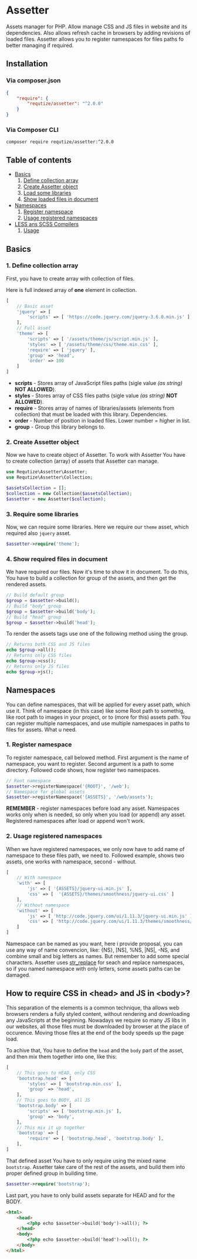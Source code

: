 # Assetter
Assets manager for PHP. Allow manage CSS and JS files in website and its dependencies. Also allows refresh cache in browsers by adding revisions of loaded files. Assetter allows you to register namespaces for files paths fo better managing if required.

## Installation

### Via composer.json

```json
{
    "require": {
        "requtize/assetter": "^2.0.0"
    }
}
```

### Via Composer CLI

```cli
composer require requtize/assetter:^2.0.0
```

## Table of contents
* [Basics](#basics)
    1. [Define collection array](#1-define-collection-array)
    2. [Create Assetter object](#2-create-assetter-object)
    3. [Load some libraries](#3-load-some-libraries)
    4. [Show loaded files in document](#4-show-loaded-files-in-document)
* [Namespaces](#namespaces)
    1. [Register namespace](#1-register-namespace)
    2. [Usage registered namespaces](#2-usage-registered-namespaces)
* [LESS ans SCSS Compilers](#less-and-scss-compilers)
    1. [Usage](#1-usage)

## Basics

### 1. Define collection array
First, you have to create array with collection of files.

Here is full indexed array of **one** element in collection.
```php
[
    // Basic asset
    'jquery' => [
        'scripts' => [ 'https://code.jquery.com/jquery-3.6.0.min.js' ],
    ],
    // Full asset
    'theme' => [
        'scripts' => [ '/assets/theme/js/script.min.js' ],
        'styles' => [ '/assets/theme/css/theme.min.css' ],
        'require' => [ 'jquery' ],
        'group' => 'head',
        'order' => 100
    ]
]
```

* **scripts** - Stores array of JavaScript files paths (sigle value *(as string)* **NOT ALLOWED**).
* **styles** - Stores array of CSS files paths (sigle value *(as string)* **NOT ALLOWED**).
* **require** - Stores array of names of libraries/assets (elements from collection) that must be loaded with this library. Dependencies.
* **order** - Number of position in loaded files. Lower number = higher in list.
* **group** - Group this library belongs to.

### 2. Create Assetter object
Now we have to create object of Assetter. To work with Assetter You have to create collection (array) of assets that Assetter can manage.
```php
use Requtize\Assetter\Assetter;
use Requtize\Assetter\Collection;

$assetsCollection = [];
$collection = new Collection($assetsCollection);
$assetter = new Assetter($collection);
```

### 3. Require some libraries
Now, we can require some libraries. Here we require our `theme` asset, which required also `jquery` asset. 
```php
$assetter->require('theme');
```

### 4. Show required files in document
We have required our files. Now it's time to show it in document. To do this, You have to build a collection for group of
the assets, and then get the rendered assets.

```php
// Build default group
$group = $assetter->build();
// Build "body" group
$group = $assetter->build('body');
// Build "head" group
$group = $assetter->build('head');
```

To render the assets tags use one of the following method using the group.

```php
// Returns both CSS and JS files
echo $group->all();
// Returns only CSS files
echo $group->css();
// Returns only JS files
echo $group->js();
```

## Namespaces

You can define namespaces, that will be applied for every asset path, which use it. Think of namespace (in this case) like some Root path to somethig, like root path to images in your project, or to (more for this) assets path. You can register multiple namespaces, and use multiple namespaces in paths to files for assets. What u need.

### 1. Register namespace
To register namespace, call belowed method. First argument is the name of namespace, you want to register. Second argument is a path to some directory. Followed code shows, how register two namespaces.
```php
// Root namespace
$assetter->registerNamespace('{ROOT}', '/web');
// Namespace for global assets
$assetter->registerNamespace('{ASSETS}', '/web/assets');
```
**REMEMBER** - register namespaces before load any asset. Namespaces works only when is needed, so only when you load (or append) any asset. Registered namespaces after load or append won't work.

### 2. Usage registered namespaces
When we have registered namespaces, we only now have to add name of namespace to these files path, we need to. Followed example, shows two assets, one works with namespace, second - without.
```php
[
    // With namespace
    'with' => [
        'js' => [ '{ASSETS}/jquery-ui.min.js' ],
        'css' => [  '{ASSETS}/themes/smoothness/jquery-ui.css' ]
    ],
    // Without namespace
    'without' => [
        'js' => [ 'http://code.jquery.com/ui/1.11.3/jquery-ui.min.js' ],
        'css' => [ 'http://code.jquery.com/ui/1.11.3/themes/smoothness/jquery-ui.css' ]
    ]
]
```
Namespace can be named as you want, here i provide proposal, you can use any way of name convencion, like: {NS}, [NS], %NS, |NS|, -NS, and combine small and big letters as names. But remember to add some special characters. Assetter uses [str_replace](http://php.net/manual/en/function.str-replace.php) for seach and replace namespaces, so if you named namespace with only letters, some assets paths can be damaged.

## How to require CSS in \<head> and JS in \<body>?

This separation of the elements is a common technique, tha allows web browsers renders a fully styled content,
without rendering and downloading any JavaScripts at the beginning. Nowadays we require so many JS libs in our websites,
all those files must be downloaded by browser at the place of occurence. Moving those files at the end of the body
speeds up the page load.

To achive that, You have to define the `head` and the `body` part of the asset, and then mix them together into one,
like this:

```php
[
    // This goes to HEAD, only CSS
    'bootstrap.head' => [
        'styles' => [ 'bootstrap.min.css' ],
        'group' => 'head',
    ],
    // This goes to BODY, all JS
    'bootstrap.body' => [
        'scripts' => [ 'bootstrap.min.js' ],
        'group' => 'body',
    ],
    // This mix it up together
    'bootstrap' => [
        'require' => [ 'bootstrap.head', 'bootstrap.body' ],
    ],
]
```

That defined asset You have to only require using the mixed name `bootstrap`. Assetter take care of the
rest of the assets, and build them into proper defined group in building time.

```php
$assetter->require('bootstrap');
```

Last part, you have to only build assets separate for HEAD and for the BODY. 

```html
<html>
    <head>
        <?php echo $assetter->build('body')->all(); ?>
    </head>
    <body>
        <?php echo $assetter->build('head')->all(); ?>
    </body>
</html>
```
